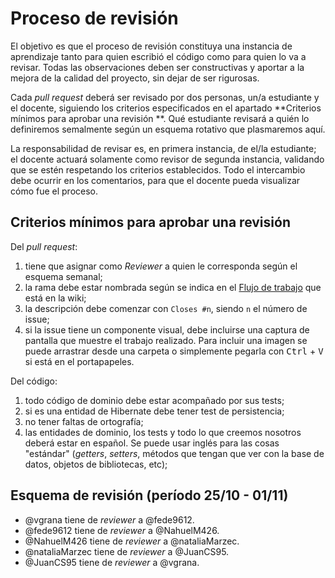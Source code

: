 # Proceso de revisión

El objetivo es que el proceso de revisión constituya una instancia de aprendizaje tanto para quien escribió el código como para quien lo va a revisar. Todas las observaciones deben ser constructivas y aportar a la mejora de la calidad del proyecto, sin dejar de ser rigurosas.

Cada _pull request_ deberá ser revisado por dos personas, un/a estudiante y el docente, siguiendo los criterios especificados en el apartado **Criterios mínimos para aprobar una revisión
**. Qué estudiante revisará a quién lo definiremos semalmente según un esquema rotativo que plasmaremos aquí.

La responsabilidad de revisar es, en primera instancia, de el/la estudiante; el docente actuará solamente como revisor de segunda instancia, validando que se estén respetando los criterios establecidos. Todo el intercambio debe ocurrir en los comentarios, para que el docente pueda visualizar cómo fue el proceso.

## Criterios mínimos para aprobar una revisión

Del _pull request_:
  1. tiene que asignar como _Reviewer_ a quien le corresponda según el esquema semanal;
  1. la rama debe estar nombrada según se indica en el [Flujo de trabajo](https://github.com/ingsw-sarmiento/libro-matriz-digital/wiki#flujo-de-trabajo) que está en la wiki;
  1. la descripción debe comenzar con `Closes #n`, siendo `n` el número de issue;
  1. si la issue tiene un componente visual, debe incluirse una captura de pantalla que muestre el trabajo realizado. Para incluir una imagen se puede arrastrar desde una carpeta o simplemente pegarla con <kbd>Ctrl</kbd> + <kbd>V</kbd> si está en el portapapeles.

Del código:
  1. todo código de dominio debe estar acompañado por sus tests;
  1. si es una entidad de Hibernate debe tener test de persistencia;
  1. no tener faltas de ortografía;
  1. las entidades de dominio, los tests y todo lo que creemos nosotros deberá estar en español. Se puede usar inglés para las cosas "estándar" (_getters_, _setters_, métodos que tengan que ver con la base de datos, objetos de bibliotecas, etc);

## Esquema de revisión (período 25/10 - 01/11)

* @vgrana tiene de _reviewer_ a @fede9612.
* @fede9612 tiene de _reviewer_ a @NahuelM426.
* @NahuelM426 tiene de _reviewer_ a @nataliaMarzec.
* @nataliaMarzec tiene de _reviewer_ a @JuanCS95.
* @JuanCS95 tiene de _reviewer_ a
@vgrana.
